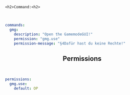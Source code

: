 	<h2>Command:<h2>
</div>
<br>

<p align="center">  

```yaml
commands:
  gmg:
    description: "Open the GamemodeGUI!"
    permission: "gmg.use"
    permission-message: "§4Dafür hast du keine Rechte!"
```
</p>

<div align="center">
	<h2>Permissions</h2>
</div>
<br>

<p align="center">

```yaml
permissions:
  gmg.use:
    default: OP		
```
